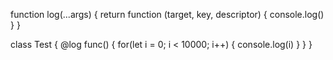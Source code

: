 function log(...args) {
    return function (target, key, descriptor) {
        console.log()
    }
}

class Test {
    @log
    func() {
        for(let i = 0; i < 10000; i++) {
            console.log(i)
        }
    }
}